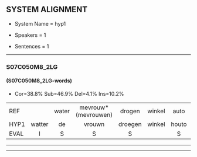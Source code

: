 
## SYSTEM ALIGNMENT

- System Name = hyp1

- Speakers = 1

- Sentences = 1

---

### S07C050M8_2LG

#### (S07C050M8_2LG-words)

- Cor=38.8%	Sub=46.9%	Del=4.1%	Ins=10.2%

|  |  |  |  |  |  |  |  |  |  |  |  |  |  |  |  |  |  |  |  |  |  |  |  |  |  |  |  |  |  |  |  |  |  |  |  |  |  |  |  |  |  |  |  |  |  |  |  |  |  |
|:--- |:---:|:---:|:---:|:---:|:---:|:---:|:---:|:---:|:---:|:---:|:---:|:---:|:---:|:---:|:---:|:---:|:---:|:---:|:---:|:---:|:---:|:---:|:---:|:---:|:---:|:---:|:---:|:---:|:---:|:---:|:---:|:---:|:---:|:---:|:---:|:---:|:---:|:---:|:---:|:---:|:---:|:---:|:---:|:---:|:---:|:---:|:---:|:---:|:---:|
| REF |  | water | mevrouw*(mevrouwen) | drogen | winkel | auto | schouders | verhaal | koning | *(miljaar) | moeilijk | speelplaats | drinken | hoofdpijn | regen | vliegtuig | *(stop) | stoppen | opnieuw | gooien | sneeuwen | moeder |  |  | *(lief) | liedje | potlood | fietsbel | vinger | dichtbij | meisje | chauffeur |  |  | muziek | waarom | scheuren | lawaai | * | zwemmen | vuurwerk | appel | cola | kussen | eerste*(eersten) | circus | kleuren | voetbal | vlinder |
| HYP1 | watter | de | vrouwn | droegen | winkel | houto | schouders | verhaal | koning | mili | moeilijk | speelplaats | drinken | hofen | reijgen | vliegtuig |  | stopstoppen | opnieuw | gooien | sneeuwen | moeder | leeft | lietje | potloot | viet | bel | viner | di | bit | meisje | chauffeur | hoe | zie | ik? | waarom? | scheuren | lawaai |  | schermen | buurwerk | apel | cola | kushen | eersten | sircus | kleuren | voetbal | viender |
| EVAL | I | S | S | S |  | S |  |  |  | S |  |  |  | S | S |  | D | S |  |  |  |  | I | I | S | S | S | S | S | S |  |  | I | I | S | S |  |  | D | S | S | S |  | S | S | S |  |  | S |
---

---
